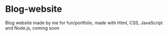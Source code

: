# Blog-website
Blog website made by me for fun/portfolio, made with Html, CSS, JavaScript and Node.js, coming soon
